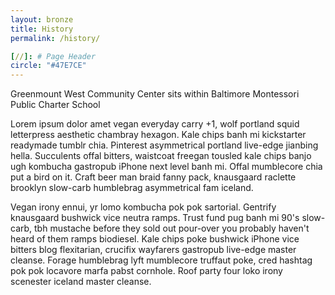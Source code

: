 ```yaml
---
layout: bronze
title: History
permalink: /history/

[//]: # Page Header
circle: "#47E7CE"
---
```


<div class="history_group color_overlay" style="background-image: url('/assets/img/gwcc_community_history.jpg');">
</div>

<div class="discover_grid">
    <div class="history_meta">
        <div class="history_title">
            Greenmount West Community Center sits within Baltimore Montessori Public Charter School
        </div>
        <div class="history_summary">
            <p>
                Lorem ipsum dolor amet vegan everyday carry +1, wolf portland squid letterpress aesthetic chambray hexagon. Kale chips banh mi kickstarter readymade tumblr chia. Pinterest asymmetrical portland live-edge jianbing hella. Succulents offal bitters, waistcoat freegan tousled kale chips banjo ugh kombucha gastropub iPhone next level banh mi. Offal mumblecore chia put a bird on it. Craft beer man braid fanny pack, knausgaard raclette brooklyn slow-carb humblebrag asymmetrical fam iceland.
            </p>
            <p>
                Vegan irony ennui, yr lomo kombucha pok pok sartorial. Gentrify knausgaard bushwick vice neutra ramps. Trust fund pug banh mi 90's slow-carb, tbh mustache before they sold out pour-over you probably haven't heard of them ramps biodiesel. Kale chips poke bushwick iPhone vice bitters blog flexitarian, crucifix wayfarers gastropub live-edge master cleanse. Forage humblebrag lyft mumblecore truffaut poke, cred hashtag pok pok locavore marfa pabst cornhole. Roof party four loko irony scenester iceland master cleanse.
            </p>
        </div>
    </div>
</div>
